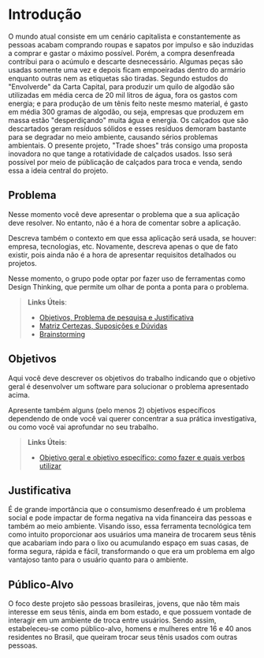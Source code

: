 # Introdução

O mundo atual consiste em um cenário capitalista e constantemente as pessoas acabam comprando roupas e sapatos por impulso e são induzidas a comprar e gastar o máximo possível. Porém, a compra desenfreada contribui para o acúmulo e descarte desnecessário. Algumas peças são usadas somente uma vez e depois ficam empoeiradas dentro do armário enquanto outras nem as etiquetas são tiradas.
Segundo estudos do "Envolverde" da Carta Capital, para produzir um quilo de algodão são utilizadas em média cerca de 20 mil litros de água, fora os gastos com energia; e para produção de um tênis feito neste mesmo material, é gasto em média 300 gramas de algodão, ou seja, empresas que produzem em massa estão "desperdiçando" muita água e energia. Os calçados que são descartados geram resíduos sólidos e esses resíduos demoram bastante para se degradar no meio ambiente, causando sérios problemas ambientais.
O presente projeto, "Trade shoes" trás consigo uma proposta inovadora no que tange a rotatividade de calçados usados. Isso será possível por meio de públicação de calçados para troca e venda, sendo essa a ideia central do projeto.


## Problema
Nesse momento você deve apresentar o problema que a sua aplicação deve  resolver. No entanto, não é a hora de comentar sobre a aplicação.

Descreva também o contexto em que essa aplicação será usada, se  houver: empresa, tecnologias, etc. Novamente, descreva apenas o que de  fato existir, pois ainda não é a hora de apresentar requisitos  detalhados ou projetos.

Nesse momento, o grupo pode optar por fazer uso  de ferramentas como Design Thinking, que permite um olhar de ponta a ponta para o problema.

> **Links Úteis**:
> - [Objetivos, Problema de pesquisa e Justificativa](https://medium.com/@versioparole/objetivos-problema-de-pesquisa-e-justificativa-c98c8233b9c3)
> - [Matriz Certezas, Suposições e Dúvidas](https://medium.com/educa%C3%A7%C3%A3o-fora-da-caixa/matriz-certezas-suposi%C3%A7%C3%B5es-e-d%C3%BAvidas-fa2263633655)
> - [Brainstorming](https://www.euax.com.br/2018/09/brainstorming/)

## Objetivos

Aqui você deve descrever os objetivos do trabalho indicando que o objetivo geral é desenvolver um software para solucionar o problema apresentado acima.

Apresente também alguns (pelo menos 2) objetivos específicos dependendo de onde você vai querer concentrar a sua prática investigativa, ou como você vai aprofundar no seu trabalho.

> **Links Úteis**:
> - [Objetivo geral e objetivo específico: como fazer e quais verbos utilizar](https://blog.mettzer.com/diferenca-entre-objetivo-geral-e-objetivo-especifico/)

## Justificativa

É de grande importância que o consumismo desenfreado é um problema social e pode impactar de forma negativa na vida financeira das pessoas e também ao meio ambiente. Visando isso, essa ferramenta tecnológica tem como intuito proporcionar aos usuários uma maneira de trocarem seus tênis que acabariam indo para o lixo ou acumulando espaço em suas casas, de forma segura, rápida e fácil, transformando o que era um problema em algo vantajoso tanto para o usuário quanto para o ambiente.

## Público-Alvo

O foco deste projeto são pessoas brasileiras, jovens, que não têm mais interesse em seus tênis, ainda em bom estado, e que possuem vontade de interagir em um ambiente de troca entre usuários. Sendo assim, estabeleceu-se como público-alvo, homens e mulheres entre 16 e 40 anos residentes no Brasil, que queiram trocar seus tênis usados com outras pessoas.
